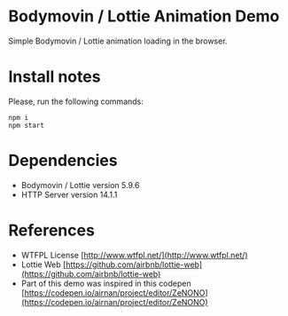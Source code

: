 # Bodymovin / Lottie Animation Demo

Simple Bodymovin / Lottie animation loading in the browser.

# Install notes

Please, run the following commands:

```
npm i
npm start
```

# Dependencies

- Bodymovin / Lottie version 5.9.6
- HTTP Server version 14.1.1

# References

- WTFPL License [http://www.wtfpl.net/](http://www.wtfpl.net/)
- Lottie Web [https://github.com/airbnb/lottie-web](https://github.com/airbnb/lottie-web)
- Part of this demo was inspired in this codepen [https://codepen.io/airnan/project/editor/ZeNONO](https://codepen.io/airnan/project/editor/ZeNONO)
